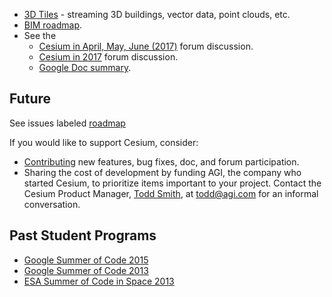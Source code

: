 * [3D Tiles](https://groups.google.com/forum/#!topic/cesium-dev/tCCooBxpZFU) - streaming 3D buildings, vector data, point clouds, etc.
* [BIM roadmap](https://github.com/AnalyticalGraphicsInc/cesium/issues/4678).
* See the
   * [Cesium in April, May, June (2017)](https://groups.google.com/forum/#!topic/cesium-dev/mW0VxrU3yhA) forum discussion.
   * [Cesium in 2017](https://groups.google.com/forum/#!topic/cesium-dev/D1gv_IEDDGY) forum discussion.
   * [Google Doc summary](https://docs.google.com/spreadsheets/d/1Ltxecb8VACqVz7-Ok4-0n0vInUtvDGVJpo_fmcJW124/edit#gid=0).

## Future

See issues labeled [roadmap](https://github.com/AnalyticalGraphicsInc/cesium/issues?q=is%3Aopen+is%3Aissue+label%3Aroadmap)

If you would like to support Cesium, consider:
* [Contributing](https://github.com/AnalyticalGraphicsInc/cesium/blob/master/CONTRIBUTING.md#getting-started-contributing) new features, bug fixes, doc, and forum participation.
* Sharing the cost of development by funding AGI, the company who started Cesium, to prioritize items important to your project.  Contact the Cesium Product Manager, [Todd Smith](http://cesiumjs.org/team/ToddSmith/), at todd@agi.com for an informal conversation.

## Past Student Programs

* [Google Summer of Code 2015](Google-Summer-of-Code-Ideas-2015)
* [Google Summer of Code 2013](Google-Summer-of-Code-Ideas)
* [ESA Summer of Code in Space 2013](ESA-Summer-of-Code-in-Space-Ideas)